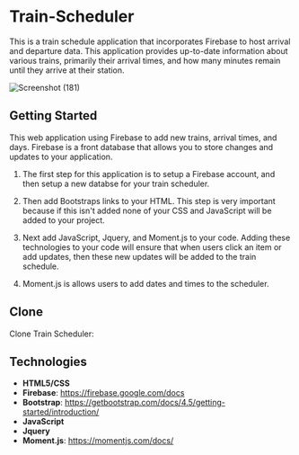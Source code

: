 # Train-Scheduler

This is a train schedule application that incorporates Firebase to host arrival and departure data. This application provides up-to-date information about various trains, primarily their arrival times, and how many minutes remain until they arrive at their station.

![Screenshot (181)](https://user-images.githubusercontent.com/44280043/81525676-75571080-9323-11ea-9efc-7bf2ae929a61.png)


## Getting Started 
This web application using Firebase to add new trains, arrival times, and days. Firebase is a front database that allows you to store changes and updates to your application. 

1. The first step for this application is to setup a Firebase account, and then setup a new databse for your train scheduler. 

2. Then add Bootstraps links to your HTML. This step is very important because if this isn't added none of your CSS and JavaScript will be added to your project. 

3. Next add JavaScript, Jquery, and Moment.js to your code. Adding these technologies to your code will ensure that when users click an item or add updates, then these new updates will be added to the train schedule. 

4. Moment.js is allows users to add dates and times to the scheduler. 

## Clone
Clone Train Scheduler: 

## Technologies
- **HTML5/CSS**
- **Firebase**: https://firebase.google.com/docs
- **Bootstrap**: https://getbootstrap.com/docs/4.5/getting-started/introduction/
- **JavaScript**
- **Jquery**
- **Moment.js**: https://momentjs.com/docs/



